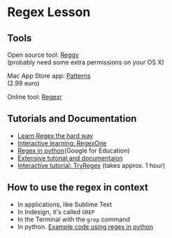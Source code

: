 # Regex Lesson

## Tools

Open source tool: [Reggy](http://reggyapp.com)  
(probably need some extra permissions on your OS X)

Mac App Store app: [Patterns](https://itunes.apple.com/us/app/patterns-the-regex-app/id429449079)  
(2.99 euro)

Online tool: [Regexr](http://www.regexr.com)

## Tutorials and Documentation

- [Learn Regex the hard way](http://regex.learncodethehardway.org/book/introduction.html)
- [Interactive learning: RegexOne](http://regexone.com)
- [Regex in python](https://developers.google.com/edu/python/regular-expressions)(Google for Education)
- [Extensive tutorial and documentaion](http://www.regular-expressions.info/characters.html)
- [Interactive tutorial: TryRegex](http://tryregex.com) (takes approx. 1 hour)

## How to use the regex in context

- In applications, like Sublime Text
- In Indesign, it's called `GREP`
- In the Terminal with the `grep` command
- In python. [Example code using regex in python](Basics/regex/README.md)